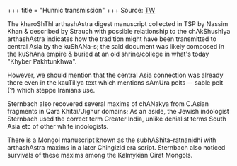 +++
title = "Hunnic transmission"
+++
Source: [TW](https://unrollthread.com/t/1603643482446471174/)

The kharoShThI arthashAstra digest manuscript collected in TSP by Nassim Khan & described by Strauch with possible relationship to the chAkShushIya arthashAstra indicates how the tradition might have been transmitted to central Asia by the kuShANa-s; the said document was likely composed in the kuShAna empire & buried at an old shrine/college in what's today "Khyber Pakhtunkhwa". 

However, we should mention that the central Asia connection was already there even in the kauTilIya text which mentions sAmUra pelts -- sable pelt (?) which steppe Iranians use.

Sternbach also recovered several maxims of chANakya from C.Asian fragments in Qara Khitai/Uighur domains; As an aside, the Jewish indologist Sternbach used the correct term Greater India, unlike denialist terms South Asia etc of other white indologists.

There is a Mongol manuscript known as the subhAShita-ratnanidhi with arthashAstra maxims in a later Chingizid era script. Sternbach also noticed survivals of these maxims among the Kalmykian Oirat Mongols.

